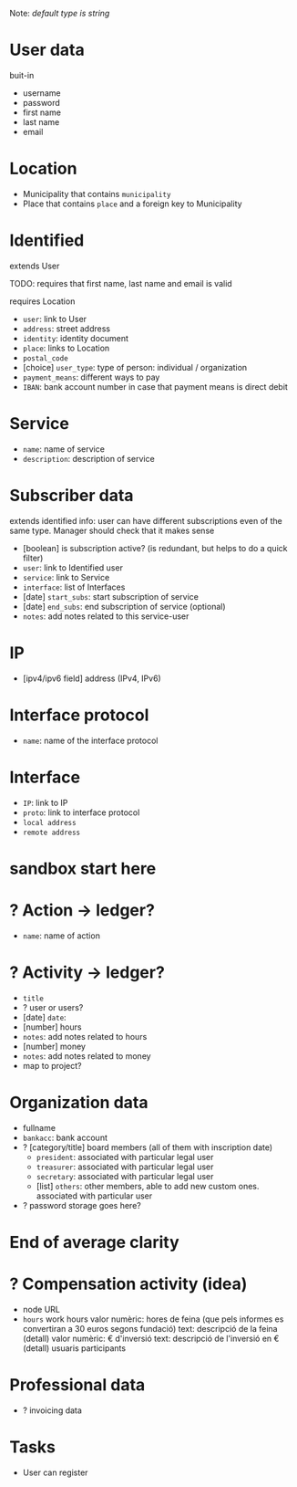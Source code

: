 Note: *default type is string*

# User data

buit-in

- username
- password
- first name
- last name
- email

# Location

- Municipality that contains `municipality`
- Place that contains `place` and a foreign key to Municipality

# Identified

extends User

TODO: requires that first name, last name and email is valid

requires Location

- `user`: link to User
- `address`: street address
- `identity`: identity document
- `place`: links to Location
- `postal_code`
- [choice] `user_type`: type of person: individual / organization 
- `payment_means`: different ways to pay
- `IBAN`: bank account number in case that payment means is direct debit

# Service

- `name`: name of service
- `description`: description of service

# Subscriber data

extends identified
info: user can have different subscriptions even of the same type. Manager should check that it makes sense

- [boolean] is subscription active? (is redundant, but helps to do a quick filter)
- `user`: link to Identified user
- `service`: link to Service
- `interface`: list of Interfaces
- [date] `start_subs`: start subscription of service
- [date] `end_subs`: end subscription of service (optional)
- `notes`: add notes related to this service-user

# IP

- [ipv4/ipv6 field] address (IPv4, IPv6)

# Interface protocol

- `name`: name of the interface protocol

# Interface

- `IP`: link to IP
- `proto`: link to interface protocol
- `local address`
- `remote address`

# sandbox start here

# ? Action -> ledger?

- `name`: name of action

# ? Activity -> ledger?

- `title`
- ? user or users?
- [date] `date`:
- [number] hours
- `notes`: add notes related to hours
- [number] money
- `notes`: add notes related to money
- map to project?

# Organization data

- fullname
- `bankacc`: bank account
- ? [category/title] board members (all of them with inscription date)
    - `president`: associated with particular legal user
    - `treasurer`: associated with particular legal user
    - `secretary`: associated with particular legal user
    - [list] `others`: other members, able to add new custom ones. associated with particular user
- ? password storage goes here?

# End of average clarity


# ? Compensation activity (idea)

- node URL
- `hours` work hours valor numèric: hores de feina (que pels informes es convertiran a 30 euros segons fundació)
text: descripció de la feina (detall)
valor numèric: € d'inversió
text: descripció de l'inversió en € (detall)
usuaris participants

# Professional data

- ? invoicing data

# Tasks

- User can register
